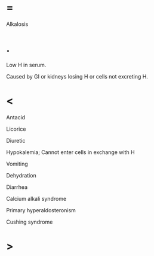 # =

Alkalosis

# .

Low H in serum.

Caused by GI or kidneys losing H or cells not excreting H.

# <

Antacid

Licorice

Diuretic

Hypokalemia; Cannot enter cells in exchange with H

Vomiting

Dehydration

Diarrhea

Calcium alkali syndrome

Primary hyperaldosteronism

Cushing syndrome

# >
